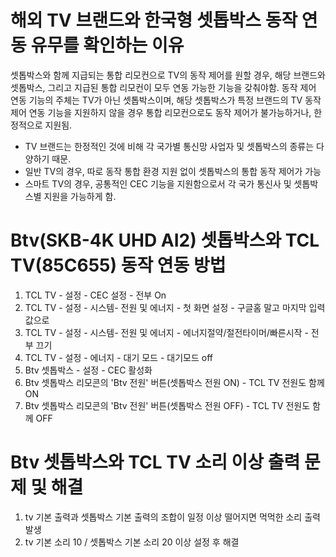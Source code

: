 # 해외 TV 브랜드와 한국형 셋톱박스 동작 연동 유무를 확인하는 이유
셋톱박스와 함께 지급되는 통합 리모컨으로 TV의 동작 제어를 원할 경우, 해당 브랜드와 셋톱박스, 그리고 지급된 통합 리모컨이 모두 연동 가능한 기능을 갖춰야함.
동작 제어 연동 기능의 주체는 TV가 아닌 셋톱박스이며, 해당 셋톱박스가 특정 브랜드의 TV 동작 제어 연동 기능을 지원하지 않을 경우 통합 리모컨으로도 동작 제어가 불가능하거나, 한정적으로 지원됨.
- TV 브랜드는 한정적인 것에 비해 각 국가별 통신망 사업자 및 셋톱박스의 종류는 다양하기 때문.
- 일반 TV의 경우, 따로 동작 통합 환경 지원 없이 셋톱박스의 통합 동작 제어가 가능
- 스마트 TV의 경우, 공통적인 CEC 기능을 지원함으로서 각 국가 통신사 및 셋톱박스별 지원을 가능하게 함.  

# Btv(SKB-4K UHD AI2) 셋톱박스와 TCL TV(85C655) 동작 연동 방법
1. TCL TV - 설정 - CEC 설정 - 전부 On
2. TCL TV - 설정 - 시스템- 전원 및 에너지 - 첫 화면 설정 - 구글홈 말고 마지막 입력 값으로
3. TCL TV - 설정 - 시스템- 전원 및 에너지 - 에너지절약/절전타이머/빠른시작 - 전부 끄기
4. TCL TV - 설정 - 에너지 - 대기 모드 - 대기모드 off
5. Btv 셋톱박스 - 설정 - CEC 활성화
6. Btv 셋톱박스 리모콘의 'Btv 전원' 버튼(셋톱박스 전원 ON) - TCL TV 전원도 함께 ON
7. Btv 셋톱박스 리모콘의 'Btv 전원' 버튼(셋톱박스 전원 OFF) - TCL TV 전원도 함께 OFF

# Btv 셋톱박스와 TCL TV 소리 이상 출력 문제 및 해결
1. tv 기본 출력과 셋톱박스 기본 출력의 조합이 일정 이상 떨어지면 먹먹한 소리 출력 발생
2. tv 기본 소리 10 / 셋톱박스 기본 소리 20 이상 설정 후 해결